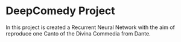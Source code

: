 # DeepComedy Project

In this project is created a Recurrent Neural Network with the aim of reproduce one Canto of the Divina Commedia from Dante.
